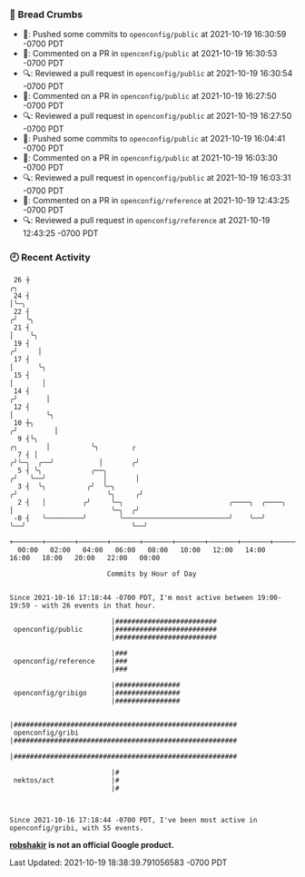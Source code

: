 ### 🍞 Bread Crumbs

 * 🚢: Pushed some commits to `openconfig/public` at 2021-10-19 16:30:59 -0700 PDT
 * 💬: Commented on a PR in  `openconfig/public` at 2021-10-19 16:30:53 -0700 PDT
 * 🔍: Reviewed a pull request in  `openconfig/public` at 2021-10-19 16:30:54 -0700 PDT
 * 💬: Commented on a PR in  `openconfig/public` at 2021-10-19 16:27:50 -0700 PDT
 * 🔍: Reviewed a pull request in  `openconfig/public` at 2021-10-19 16:27:50 -0700 PDT
 * 🚢: Pushed some commits to `openconfig/public` at 2021-10-19 16:04:41 -0700 PDT
 * 💬: Commented on a PR in  `openconfig/public` at 2021-10-19 16:03:30 -0700 PDT
 * 🔍: Reviewed a pull request in  `openconfig/public` at 2021-10-19 16:03:31 -0700 PDT
 * 💬: Commented on a PR in  `openconfig/reference` at 2021-10-19 12:43:25 -0700 PDT
 * 🔍: Reviewed a pull request in  `openconfig/reference` at 2021-10-19 12:43:25 -0700 PDT

### 🕘 Recent Activity
```
 26 ┼                                                                                 ╭╮
 24 ┤                                                                                 │╰─╮
 22 ┤                                                                                ╭╯  ╰╮
 21 ┤                                                                                │    ╰╮
 19 ┤                                                                               ╭╯     │
 17 ┤                                                                               │      ╰╮
 15 ┤                                                                               │       │
 14 ┤                                                                              ╭╯       │
 12 ┤                                                                              │        ╰╮
 10 ┼╮                                                                            ╭╯         │
  9 ┤╰╮                                                                  ╭╮       │          ╰╮        ╭
  7 ┤ │                                                                 ╭╯╰─╮  ╭──╯           │       ╭╯
  5 ┤ ╰╮            ╭──╮                                               ╭╯   ╰──╯              │       │
  3 ┤  ╰╮          ╭╯  ╰─╮                                            ╭╯                      ╰╮     ╭╯
  2 ┤   │         ╭╯     ╰─╮                          ╭────╮  ╭────╮  │                        ╰─╮  ╭╯
 -0 ┤   ╰─────────╯        ╰──────────────────────────╯    ╰──╯    ╰──╯                          ╰──╯
    +───────+───────+───────+───────+───────+───────+───────+───────+───────+───────+───────+───────+────
  00:00   02:00   04:00   06:00   08:00   10:00   12:00   14:00   16:00   18:00   20:00   22:00   00:00   

						Commits by Hour of Day


Since 2021-10-16 17:18:44 -0700 PDT, I'm most active between 19:00-19:59 - with 26 events in that hour.

```



```
                         |#########################
 openconfig/public       |#########################
                         |#########################

                         |###
 openconfig/reference    |###
                         |###

                         |################
 openconfig/gribigo      |################
                         |################

                         |#######################################################
 openconfig/gribi        |#######################################################
                         |#######################################################

                         |#
 nektos/act              |#
                         |#



Since 2021-10-16 17:18:44 -0700 PDT, I've been most active in openconfig/gribi, with 55 events.

```
**[robshakir](mailto:robjs@google.com) is not an official Google product.**  


Last Updated: 2021-10-19 18:38:39.791056583 -0700 PDT
